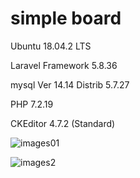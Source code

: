 # simple board

Ubuntu 18.04.2 LTS

Laravel Framework 5.8.36

mysql Ver 14.14 Distrib 5.7.27

PHP 7.2.19

CKEditor 4.7.2 (Standard) 

![images01](https://user-images.githubusercontent.com/34477830/71873825-83bdd180-3163-11ea-97ad-e0827405687d.PNG)

![images2](https://user-images.githubusercontent.com/34477830/71873855-989a6500-3163-11ea-85f5-dae0705b114a.PNG)
